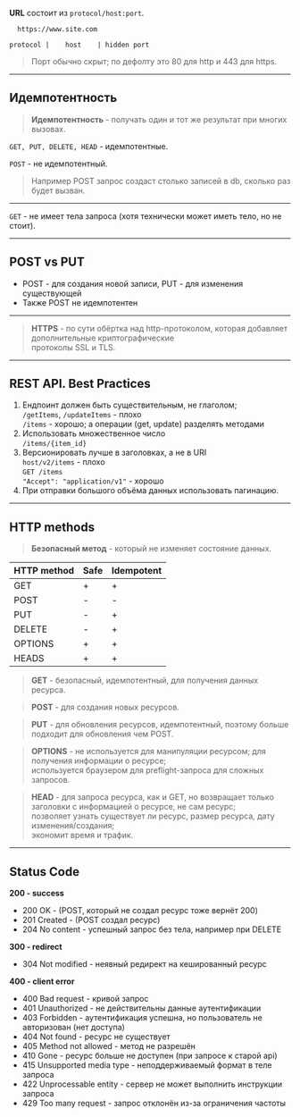 **URL** состоит из `protocol/host:port`.

```
  https://www.site.com

protocol |    host    | hidden port
```

> Порт обычно скрыт; по дефолту это 80 для http и 443 для https.

___

## Идемпотентность

> **Идемпотентность** - получать один и тот же результат при многих вызовах.

`GET, PUT, DELETE, HEAD` - идемпотентные.

`POST` - не идемпотентный.

> Например POST запрос создаст столько записей в db, сколько раз будет вызван.

___

`GET` - не имеет тела запроса (хотя технически может иметь тело, но не стоит).

___

## POST vs PUT

- POST - для создания новой записи, PUT - для изменения существующей
- Также POST не идемпотентен

___

> **HTTPS** - по сути обёртка над http-протоколом, которая добавляет дополнительные криптографические  
> протоколы SSL и TLS.

___

## REST API. Best Practices

1. Ендпоинт должен быть существительным, не глаголом;  
`/getItems`, `/updateItems`  - плохо  
`/items` - хорошо; а операции (get, update) разделять методами  
2. Использовать множественное число  
`/items/{item_id}`  
3. Версионировать лучше в заголовках, а не в URI  
`host/v2/items` - плохо  
`GET /items`  
`"Accept": "application/v1"` - хорошо  
4. При отправки большого объёма данных использовать пагинацию.

___

## HTTP methods

> **Безопасный метод** - который не изменяет состояние данных.

| HTTP method | Safe | Idempotent |
|-------------|------|------------|
| GET         | +    | +          |
| POST        | -    | -          |
| PUT         | -    | +          |
| DELETE      | -    | +          |
| OPTIONS     | +    | +          |
| HEADS       | +    | +          |

> **GET** - безопасный, идемпотентный, для получения данных ресурса.

> **POST** - для создания новых ресурсов.

> **PUT** - для обновления ресурсов, идемпотентный, поэтому больше подходит для обновления чем POST.

> **OPTIONS** - не используется для манипуляции ресурсом; для получения информации о ресурсе;  
> используется браузером для preflight-запроса для сложных запросов.

> **HEAD** - для запроса ресурса, как и GET, но возвращает только заголовки с информацией о ресурсе, не сам ресурс;  
> позволяет узнать существует ли ресурс, размер ресурса, дату изменения/создания;  
> экономит время и трафик.

___

## Status Code

**200 - success**
- 200 OK - (POST, который не создал ресурс тоже вернёт 200)  
- 201 Created - (POST создал ресурс)
- 204 No content - успешный запрос без тела, например при DELETE

**300 - redirect**  
- 304 Not modified - неявный редирект на кешированный ресурс

**400 - client error**
- 400 Bad request - кривой запрос
- 401 Unauthorized - не действительны данные аутентификации
- 403 Forbidden - аутентификация успешна, но пользователь не авторизован (нет доступа)
- 404 Not found - ресурс не существует
- 405 Method not allowed - метод не разрешён
- 410 Gone - ресурс больше не доступен (при запросе к старой api)
- 415 Unsupported media type - неподдерживаемый формат в теле запроса
- 422 Unprocessable entity - сервер не может выполнить инструкции запроса
- 429 Too many request - запрос отклонён из-за ограничения частоты
